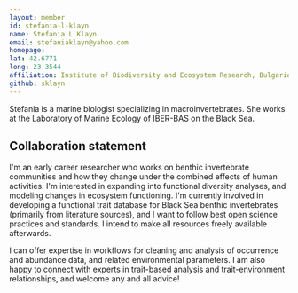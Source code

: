 ```yaml
---
layout: member
id: stefania-l-klayn
name: Stefania L Klayn
email: stefaniaklayn@yahoo.com
homepage: 
lat: 42.6771 
long: 23.3544
affiliation: Institute of Biodiversity and Ecosystem Research, Bulgarian Academy of Sciences, Sofia, Bulgaria 
github: sklayn
---
```


Stefania is a marine biologist specializing in macroinvertebrates. She works at the Laboratory of Marine Ecology of IBER-BAS on the Black Sea. 

## Collaboration statement
I'm an early career researcher who works on benthic invertebrate communities and how they change under the combined effects of human activities. I'm interested in expanding into functional diversity analyses, and modeling changes in ecosystem functioning. 
I'm currently involved in developing a functional trait database for Black Sea benthic invertebrates (primarily from literature sources), and I want to follow best open science practices and standards. I intend to make all resources freely available afterwards.   

I can offer expertise in workflows for cleaning and analysis of occurrence and abundance data, and related environmental parameters. I am also happy to connect with experts in trait-based analysis and trait-environment relationships, and welcome any and all advice! 
